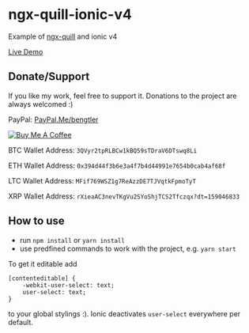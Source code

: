 # ngx-quill-ionic-v4

Example of [ngx-quill](https://github.com/KillerCodeMonkey/ngx-quill) and ionic v4

[Live Demo](https://killercodemonkey.github.io/ngx-quill-ionic-v4/)

## Donate/Support

If you like my work, feel free to support it. Donations to the project are always welcomed :)

PayPal: [PayPal.Me/bengtler](PayPal.Me/bengtler)

<a href="https://www.buymeacoffee.com/bengtler" target="_blank"><img src="https://www.buymeacoffee.com/assets/img/custom_images/orange_img.png" alt="Buy Me A Coffee" style="height: auto !important;width: auto !important;" ></a>

BTC Wallet Address:
`3QVyr2tpRLBCw1kBQ59sTDraV6DTswq8Li`

ETH Wallet Address:
`0x394d44f3b6e3a4f7b4d44991e7654b0cab4af68f`

LTC Wallet Address:
`MFif769WSZ1g7ReAzzDE7TJVqtkFpmoTyT`

XRP Wallet Address:
`rXieaAC3nevTKgVu2SYoShjTCS2Tfczqx?dt=159046833`

## How to use

- run `npm install` or `yarn install`
- use predfined commands to work with the project, e.g. `yarn start`

To get it editable add

```
[contenteditable] {
    -webkit-user-select: text;
    user-select: text;
}
```

to your global stylings :). Ionic deactivates `user-select` everywhere per default.
